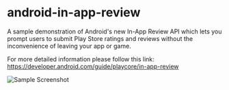 # android-in-app-review
A sample demonstration of Android's new In-App Review API which lets you prompt users to submit Play Store ratings and reviews without the inconvenience of leaving your app or game. 

For more detailed information please follow this link: https://developer.android.com/guide/playcore/in-app-review

![Sample Screenshot](https://developer.android.com/images/google/play/in-app-review/iar-flow.jpg "Sample Screenshot from android dev documentation")
